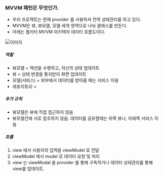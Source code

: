 ### MVVM 패턴은 무엇인가.

- 우리 프로젝트는 현재 provider 를 사용하셔 전역 상태관리를 하고 있다.
- MVVM은 뷰, 뷰모델, 모델 세개 영역으로 나눠 클래스를 만든다.
- 아래는 플러터 MVVM 아키텍처 데이터 흐름도이다.

![이미지](https://p.ipic.vip/00jrfl.png)

##### 역할

- 뷰모델 = 액션을 수행하고, 자신의 상태 업데이트
- 뷰 = 상태 변경을 통지받아 화면 업데이트
- 모델(서비스) = 외부에서 데이터를 받아올 때는 서비스 이용
- 레포지토리 = 

##### 추가 규칙

- 뷰모델은 뷰에 직접 접근하지 않음
- 뷰모델간에 서로 참조하지 않음. 데이터를 공유할때는 위쪽 뷰나, 아래쪽 서비스 이용

##### 흐름

1. view 에서 사용자의 입력을 viewModel 로 전달
2. viewModel 에서 model 로 데이터 요청 및 처리
3. view 는 viewModal 을 provider 를 통해 구독하거나 데이터 상태관리를 통해 view를 업데이트.

